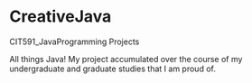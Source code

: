# CreativeJava
CIT591_JavaProgramming Projects

All things Java!
My project accumulated over the course of my undergraduate and graduate studies that I am proud of.
